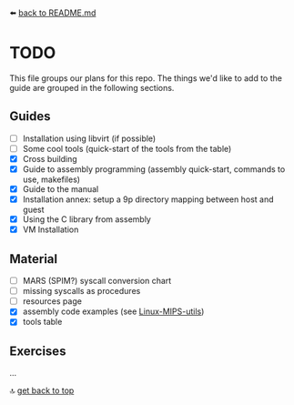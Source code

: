 :arrow_left: [back to README.md](README.md)


# TODO
This file groups our plans for this repo. The things we'd like to add to the guide are grouped in the following sections.

## Guides
- [ ] Installation using libvirt (if possible)
- [ ] Some cool tools (quick-start of the tools from the table)
- [x] Cross building
- [x] Guide to assembly programming (assembly quick-start, commands to use, makefiles)
- [x] Guide to the manual
- [x] Installation annex: setup a 9p directory mapping between host and guest
- [x] Using the C library from assembly
- [x] VM Installation

## Material
- [ ] MARS (SPIM?) syscall conversion chart
- [ ] missing syscalls as procedures
- [ ] resources page
- [x] assembly code examples (see [Linux-MIPS-utils](github.com/SimpoLab/Linux-MIPS-utils))
- [x] tools table

## Exercises
...



:top: [get back to top](#TODO)
